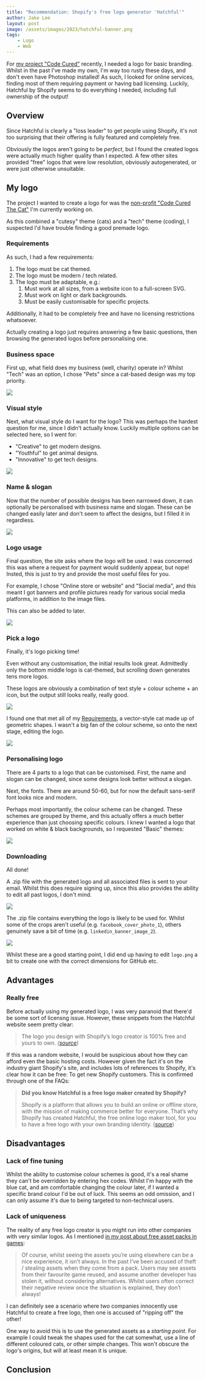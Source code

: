 ```yaml
---
title: "Recommendation: Shopify's free logo generator 'Hatchful'"
author: Jake Lee
layout: post
image: /assets/images/2023/hatchful-banner.png
tags:
    - Logo
    - Web
---
```


For [my project "Code Cured"](http://codecured.org/) recently, I needed a logo for basic branding. Whilst in the past I've made my own, I'm way too rusty these days, and don't even have Photoshop installed! As such, I looked for online services, finding most of them requiring payment or having bad licensing. Luckily, Hatchful by Shopify seems to do everything I needed, including full ownership of the output!

## Overview

Since Hatchful is clearly a "loss leader" to get people using Shopify, it's not too surprising that their offering is fully featured and completely free.

Obviously the logos aren't going to be *perfect*, but I found the created logos were actually much higher quality than I expected. A few other sites provided "free" logos that were low resolution, obviously autogenerated, or were just otherwise unsuitable.

## My logo

The project I wanted to create a logo for was the [non-profit "Code Cured The Cat"](http://codecured.org/) I'm currently working on. 

As this combined a "cutesy" theme (cats) and a "tech" theme (coding), I suspected I'd have trouble finding a good premade logo.

### Requirements 

As such, I had a few requirements:
1. The logo must be cat themed.
2. The logo must be modern / tech related.
3. The logo must be adaptable, e.g.:
    1. Must work at all sizes, from a website icon to a full-screen SVG.
    2. Must work on light or dark backgrounds.
    3. Must be easily customisable for specific projects.

Additionally, it had to be completely free and have no licensing restrictions whatsoever. 

Actually creating a logo just requires answering a few basic questions, then browsing the generated logos before personalising one.

### Business space

First up, what field does my business (well, charity) operate in? Whilst "Tech" was an option, I chose "Pets" since a cat-based design was my top priority.

[![](/assets/images/2023/hatchful-business-space-thumbnail.png)](/assets/images/2023/hatchful-business-space.png)

### Visual style

Next, what visual style do I want for the logo? This was perhaps the hardest question for me, since I didn't actually know. Luckily multiple options can be selected here, so I went for:
* "Creative" to get modern designs.
* "Youthful" to get animal designs. 
* "Innovative" to get tech designs.

[![](/assets/images/2023/hatchful-visual-style-thumbnail.png)](/assets/images/2023/hatchful-visual-style.png)

### Name & slogan

Now that the number of possible designs has been narrowed down, it can optionally be personalised with business name and slogan. These can be changed easily later and don't seem to affect the designs, but I filled it in regardless.

[![](/assets/images/2023/hatchful-name-thumbnail.png)](/assets/images/2023/hatchful-name.png)

### Logo usage

Final question, the site asks where the logo will be used. I was concerned this was where a request for payment would suddenly appear, but nope! Insted, this is just to try and provide the most useful files for you. 

For example, I chose "Online store or website" and "Social media", and this meant I got banners and profile pictures ready for various social media platforms, in addition to the image files.

This can also be added to later.

[![](/assets/images/2023/hatchful-usage-thumbnail.png)](/assets/images/2023/hatchful-usage.png)

### Pick a logo

Finally, it's logo picking time!

Even without any customisation, the initial results look great. Admittedly only the bottom middle logo is cat-themed, but scrolling down generates tens more logos.

These logos are obviously a combination of text style + colour scheme + an icon, but the output still looks really, really good.

[![](/assets/images/2023/hatchful-choose-thumbnail.png)](/assets/images/2023/hatchful-choose.png)

I found one that met all of my [Requirements](#requirements), a vector-style cat made up of geometric shapes. I wasn't a big fan of the colour scheme, so onto the next stage, editing the logo.

[![](/assets/images/2023/hatchful-selection-thumbnail.png)](/assets/images/2023/hatchful-selection.png)

### Personalising logo

There are 4 parts to a logo that can be customised. First, the name and slogan can be changed, since some designs look better without a slogan.

Next, the fonts. There are around 50-60, but for now the default sans-serif font looks nice and modern.

Perhaps most importantly, the colour scheme can be changed. These schemes are grouped by theme, and this actually offers a much better experience than just choosing specific colours. I knew I wanted a logo that worked on white & black backgrounds, so I requested "Basic" themes:

[![](/assets/images/2023/hatchful-personalising-thumbnail.png)](/assets/images/2023/hatchful-personalising.png)

### Downloading

All done! 

A .zip file with the generated logo and all associated files is sent to your email. Whilst this does require signing up, since this also provides the ability to edit all past logos, I don't mind.

[![](/assets/images/2023/hatchful-download-thumbnail.png)](/assets/images/2023/hatchful-download.png)

The .zip file contains everything the logo is likely to be used for. Whilst some of the crops aren't useful (e.g. `facebook_cover_photo_1`), others genuinely save a bit of time (e.g. `linkedin_banner_image_2`).

[![](/assets/images/2023/hatchful-folder-thumbnail.png)](/assets/images/2023/hatchful-folder.png)

Whilst these are a good starting point, I did end up having to edit `logo.png` a bit to create one with the correct dimensions for GitHub etc.

## Advantages

### Really free

Before actually using my generated logo, I was very paranoid that there'd be some sort of licensng issue. However, these snippets from the Hatchful website seem pretty clear:

> The logo you design with Shopify’s logo creator is 100% free and yours to own. *([source](https://www.shopify.com/tools/logo-maker#is-the-hatchful-logo-maker-free))*

If this was a random website, I would be suspicious about how they can afford even the basic hosting costs. However given the fact it's on the industry giant Shopify's site, and includes lots of references to Shopify, it's clear how it can be free: To get new Shopify customers. This is confirmed through one of the FAQs:

> **Did you know Hatchful is a free logo maker created by Shopify?**
>
> Shopify is a platform that allows you to build an online or offline store, with the mission of making commerce better for everyone. That’s why Shopify has created Hatchful, the free online logo maker tool, for you to have a free logo with your own branding identity. ([source](https://www.shopify.com/tools/logo-maker#hatchful-is-a-free-logo-maker-created-by-shopify))

## Disadvantages

### Lack of fine tuning

Whilst the ability to customise colour schemes is good, it's a real shame they can't be overridden by entering hex codes. Whilst I'm happy with the blue cat, and am comfortable changing the colour later, if I wanted a specific brand colour I'd be out of luck. This seems an odd omission, and I can only assume it's due to being targeted to non-technical users.

### Lack of uniqueness

The reality of any free logo creator is you might run into other companies with very similar logos. As I mentioned [in my post about free asset packs in games](https://blog.jakelee.co.uk/should-i-use-a-free-cheap-resource-pack-in-my-game/):
> Of course, whilst seeing the assets you’re using elsewhere can be a nice experience, it isn’t always. In the past I’ve been accused of theft / stealing assets when they come from a pack. Users may see assets from their favourite game reused, and assume another developer has stolen it, without considering alternatives. Whilst users often correct their negative review once the situation is explained, they don’t always!

I can definitely see a scenario where two companies innocently use Hatchful to create a free logo, then one is accused of "ripping off" the other!

One way to avoid this is to use the generated assets as a *starting point*. For example I could tweak the shapes used for the cat somewhat, use a line of different coloured cats, or other simple changes. This won't obscure the logo's origins, but will at least mean it is unique.

## Conclusion